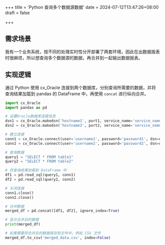 +++
title = 'Python 查询多个数据源数据'
date = 2024-07-12T13:47:26+08:00
draft = false

+++

## 需求场景

我有一个业务系统，按不同的处理实时性分开部署了两套环境，因此在出数据报表时很麻烦，所以想查询多个数据源的数据，再合并到一起输出数据报表。

## 实现逻辑

通过 Python 使用 cx_Oracle 连接到两个数据库，分别查询所需要的数据，并将查询结果加载到 pandas 的 DataFrame 中，再使用 `concat` 进行纵向合并。

```python
import cx_Oracle
import pandas as pd

# 设置Oracle数据库连接信息
dsn1 = cx_Oracle.makedsn('hostname1', port1, service_name='service_name1')
dsn2 = cx_Oracle.makedsn('hostname2', port2, service_name='service_name2')

# 建立连接
conn1 = cx_Oracle.connect(user='username1', password='password1', dsn=dsn1)
conn2 = cx_Oracle.connect(user='username2', password='password2', dsn=dsn2)

# 查询数据
query1 = "SELECT * FROM table1"
query2 = "SELECT * FROM table2"

# 将查询结果加载到 DataFrame 中
df1 = pd.read_sql(query1, conn1)
df2 = pd.read_sql(query2, conn2)

# 关闭连接
conn1.close()
conn2.close()

# 合并数据
merged_df = pd.concat([df1, df2], ignore_index=True)

# 显示合并后的数据
print(merged_df)

# 如果需要将合并后的数据保存到文件中，例如 CSV 文件
merged_df.to_csv('merged_data.csv', index=False)
```

